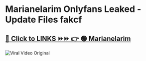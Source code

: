 
 # Marianelarim Onlyfans Leaked - Update Files fakcf

## <h2><a href="https://clipsfans.com/Marianelarim&ref=git">🔗 Click to LINKS ⏩⏩ 👉 🟢 Marianelarim </a></h2>

<a href="https://clipsfans.com/Marianelarim&ref=git" rel="nofollow" data-target="animated-image.originalLink"><img src="https://i.ibb.co.com/xMMVF88/686577567.gif" alt="Viral Video Original" style="max-width: 100%; display: inline-block;" data-target="animated-image.originalImage"></a>

